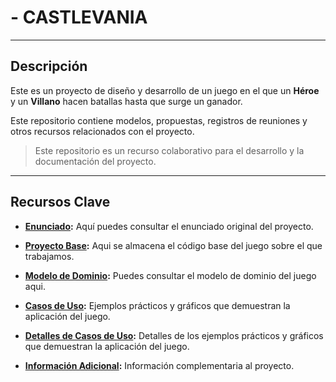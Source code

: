 # - CASTLEVANIA

---

## Descripción 

Este es un proyecto de diseño y desarrollo de un juego en el que un **Héroe** y un **Villano** hacen batallas hasta que surge un ganador.

Este repositorio contiene modelos, propuestas, registros de reuniones y otros recursos relacionados con el proyecto.

> Este repositorio es un recurso colaborativo para el desarrollo y la documentación del proyecto.

---

## Recursos Clave 

- **[Enunciado](https://github.com/puntoReflex/pyBatalla/tree/main):** Aquí puedes consultar el enunciado original del proyecto.

- **[Proyecto Base](https://github.com/federicobolanos/23-24-IdSw2-SDD/tree/main/ProyectoJava/GuerreroVsVampiro):** Aqui se almacena el código base del juego sobre el que trabajamos.

- **[Modelo de Dominio](https://github.com/federicobolanos/23-24-IdSw2-SDD/tree/main/images/modelosUML/modelosUML):** Puedes consultar el modelo de dominio del juego aqui.

- **[Casos de Uso](https://github.com/federicobolanos/23-24-IdSw2-SDD/tree/main/images/CDUs):** Ejemplos prácticos y gráficos que demuestran la aplicación del juego.

- **[Detalles de Casos de Uso](https://github.com/federicobolanos/23-24-IdSw2-SDD/tree/main/images/DetallesCDU):** Detalles de los ejemplos prácticos y gráficos que demuestran la aplicación del juego.

- **[Información Adicional](https://github.com/federicobolanos/23-24-IdSw2-SDD/tree/main/Logo):** Información complementaria al proyecto.
